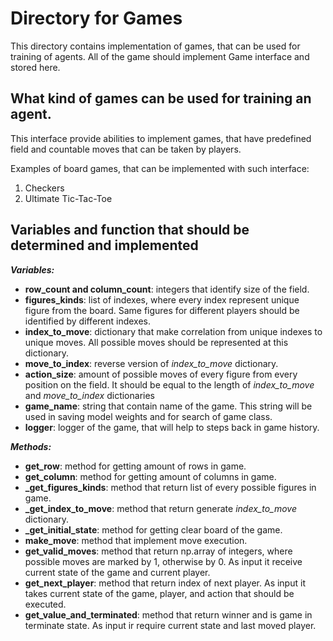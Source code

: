 # Directory for Games

This directory contains implementation of games, that can be used for training of agents.
All of the game should implement Game interface and stored here.

## What kind of games can be used for training an agent.

This interface provide abilities to implement games, that have predefined field and countable moves that can be taken by
players.

Examples of board games, that can be implemented with such interface:

1) Checkers
2) Ultimate Tic-Tac-Toe

## Variables and function that should be determined and implemented

***Variables:***

* **row_count and column_count**: integers that identify size of the field.
* **figures_kinds**: list of indexes, where every index represent unique figure from the board. Same figures for
  different players should be identified by different indexes.
* **index_to_move**: dictionary that make correlation from unique indexes to unique moves. All possible moves should be
  represented at this dictionary.
* **move_to_index**: reverse version of *index_to_move* dictionary.
* **action_size**: amount of possible moves of every figure from every position on the field. It should be equal to the
  length of *index_to_move* and *move_to_index* dictionaries
* **game_name**: string that contain name of the game. This string will be used in saving model weights and for search
  of game class.
* **logger**: logger of the game, that will help to steps back in game history.

***Methods:***

* **get_row**: method for getting amount of rows in game.
* **get_column**: method for getting amount of columns in game.
* **_get_figures_kinds**: method that return list of every possible figures in game.
* **_get_index_to_move**: method that return generate *index_to_move* dictionary.
* **_get_initial_state**: method for getting clear board of the game.
* **make_move**: method that implement move execution.
* **get_valid_moves**: method that return np.array of integers, where possible moves are marked by 1, otherwise by 0.
  As input it receive current state of the game and current player.
* **get_next_player**: method that return index of next player. As input it takes current state of the game, player, and
  action that should be executed.
* **get_value_and_terminated**: method that return winner and is game in terminate state. As input ir require current
  state and last moved player.




